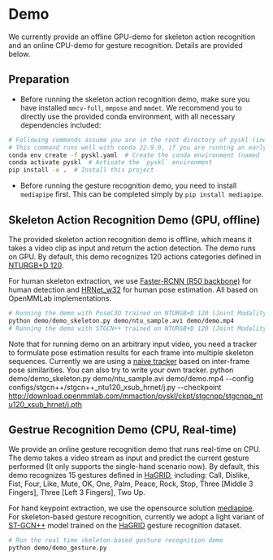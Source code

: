 # Demo

We currently provide an offline GPU-demo for skeleton action recognition and an online CPU-demo for gesture recognition. Details are provided below.

## Preparation

- Before running the skeleton action recognition demo, make sure you have installed `mmcv-full`, `mmpose` and `mmdet`. We recommend you to directly use the provided conda environment, with all necessary dependencies included:
```bash
# Following commands assume you are in the root directory of pyskl (indicated as `$PYSKL`)
# This command runs well with conda 22.9.0, if you are running an early conda version and got some errors, try to update your conda first
conda env create -f pyskl.yaml  # Create the conda environment (named `pyskl`) for this project, run it if you haven't created one yet.
conda activate pyskl  # Activate the `pyskl` environment
pip install -e .  # Install this project
```
- Before running the gesture recognition demo, you need to install `mediapipe` first. This can be completed simply by `pip install mediapipe`.

## Skeleton Action Recognition Demo (GPU, offline)

The provided skeleton action recognition demo is offline, which means it takes a video clip as input and return the action detection. The demo runs on GPU. By default, this demo recognizes 120 actions categories defined in [NTURGB+D 120](https://arxiv.org/abs/1905.04757).

For human skeleton extraction, we use [Faster-RCNN (R50 backbone)](/demo/faster_rcnn_r50_fpn_2x_coco.py) for human detection and [HRNet_w32](demo/hrnet_w32_coco_256x192.py) for human pose estimation. All based on OpenMMLab implementations.

```bash
# Running the demo with PoseC3D trained on NTURGB+D 120 (Joint Modality), which is the default option. The input file is demo/ntu_sample.avi, the output file is demo/demo.mp4
python demo/demo_skeleton.py demo/ntu_sample.avi demo/demo.mp4
# Running the demo with STGCN++ trained on NTURGB+D 120 (Joint Modality). The input file is demo/ntu_sample.avi, the output file is demo/demo.mp4

```

Note that for running demo on an arbitrary input video, you need a tracker to formulate pose estimation results for each frame into multiple skeleton sequences. Currently we are using a [naive tracker](https://github.com/kennymckormick/pyskl/blob/4ddb7ac384e231694fd2b4b7774144e5762862ab/demo/demo_skeleton.py#L192) based on inter-frame pose similarities. You can also try to write your own tracker.
python demo/demo_skeleton.py demo/ntu_sample.avi demo/demo.mp4 --config configs/stgcn++/stgcn++_ntu120_xsub_hrnet/j.py --checkpoint http://download.openmmlab.com/mmaction/pyskl/ckpt/stgcnpp/stgcnpp_ntu120_xsub_hrnet/j.pth
## Gestrue Recognition Demo (CPU, Real-time)

We provide an online gesture recognition demo that runs real-time on CPU. The demo takes a video stream as input and predict the current gesture performed (It only supports the single-hand scenario now). By default, this demo recognizes 15 gestures defined in [HaGRID](https://github.com/hukenovs/hagrid), including: Call, Dislike, Fist, Four, Like, Mute, OK, One, Palm, Peace, Rock, Stop, Three [Middle 3 Fingers], Three [Left 3 Fingers], Two Up.

For hand keypoint extraction, we use the opensource solution [mediapipe](https://google.github.io/mediapipe/). For skeleton-based gesture recognition, currently we adopt a light variant of [ST-GCN++](/demo/stgcnpp_gesture.py) model trained on the [HaGRID](https://github.com/hukenovs/hagrid) gesture recognition dataset.

```bash
# Run the real time skeleton-based gesture recognition demo
python demo/demo_gesture.py
```
